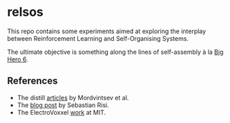 # relsos

This repo contains some experiments aimed at exploring the interplay between Reinforcement Learning and Self-Organising Systems.

The ultimate objective is something along the lines of self-assembly à la [Big Hero 6](https://youtu.be/fsVJuN75vzE?t=97).

## References

- The distill [articles](https://distill.pub/2020/selforg/) by Mordvintsev et al.
- The [blog post](https://sebastianrisi.com/self_assembling_ai/) by Sebastian Risi.
- The ElectroVoxxel [work](https://hcie.csail.mit.edu/research/Electrovoxel/electrovoxel.html) at MIT.
